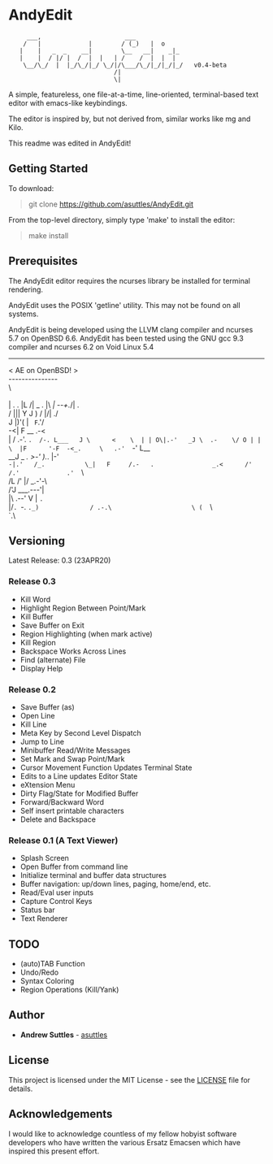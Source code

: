 # AndyEdit


         ___,                       ___
        /   |             |        / (_)   |  o
       |    |   _  _    __|        \__   __|    _|_
       |    |  / |/ |  /  |  |   | /    /  |  |  |
        \__/\_/  |  |_/\_/|_/ \_/|/\___/\_/|_/|_/|_/   v0.4-beta
                                 /|
                                 \|


A simple, featureless, one file-at-a-time, line-oriented, terminal-based text editor with emacs-like keybindings.

The editor is inspired by, but not derived from, similar works like mg and Kilo.

This readme was edited in AndyEdit!

## Getting Started

To download:

> git clone https://github.com/asuttles/AndyEdit.git


From the top-level directory, simply type 'make' to install the editor:

> make install


## Prerequisites

The AndyEdit editor requires the ncurses library be installed for terminal rendering.

AndyEdit uses the POSIX 'getline' utility.  This may not be found on all systems.

AndyEdit is being developed using the LLVM clang compiler and ncurses 5.7 on OpenBSD 6.6.
AndyEdit has been tested using the GNU gcc 9.3 compiler and ncurses 6.2 on Void Linux 5.4

   ________________                    
  < AE on OpenBSD! >              
    ---------------                 
     \                              
      \
                 |    . 
             .   |L  /|
         _ . |\ _| \--+._/| .       
        / ||\| Y J  )   / |/| ./    
       J  |)'( |        ` F`.'/     
     -<|  F         __     .-<      
       | /       .-'. `.  /-. L___  
       J \      <    \  | | O\|.-'  
     _J \  .-    \/ O | | \  |F     
    '-F  -<_.     \   .-'  `-' L__  
   __J  _   _.     >-'  )._.   |-'  
   `-|.'   /_.           \_|   F    
     /.-   .                _.<     
    /'    /.'             .'  `\    
     /L  /'   |/      _.-'-\        
    /'J       ___.---'\|            
      |\  .--' V  | `. `            
      |/`. `-.     `._)             
         / .-.\                     
         \ (  `\                    
          `.\                     

## Versioning

Latest Release: 0.3 (23APR20)

### Release 0.3
  - Kill Word
  - Highlight Region Between Point/Mark
  - Kill Buffer
  - Save Buffer on Exit
  - Region Highlighting (when mark active)
  - Kill Region
  - Backspace Works Across Lines
  - Find (alternate) File
  - Display Help

### Release 0.2
  - Save Buffer (as)
  - Open Line
  - Kill Line
  - Meta Key by Second Level Dispatch
  - Jump to Line 
  - Minibuffer Read/Write Messages
  - Set Mark and Swap Point/Mark
  - Cursor Movement Function Updates Terminal State
  - Edits to a Line updates Editor State
  - eXtension Menu
  - Dirty Flag/State for Modified Buffer
  - Forward/Backward Word
  - Self insert printable characters
  - Delete and Backspace

### Release 0.1 (A Text Viewer)
  - Splash Screen
  - Open Buffer from command line
  - Initialize terminal and buffer data structures
  - Buffer navigation: up/down lines, paging, home/end, etc.
  - Read/Eval user inputs
  - Capture Control Keys
  - Status bar
  - Text Renderer
  
## TODO
   - (auto)TAB Function
   - Undo/Redo
   - Syntax Coloring
   - Region Operations (Kill/Yank)

## Author

* **Andrew Suttles** - [asuttles](https://github.com/asuttles)

## License

This project is licensed under the MIT License - see the [LICENSE](LICENSE) file for details.

## Acknowledgements

I would like to acknowledge countless of my fellow hobyist software developers who have written the various Ersatz Emacsen which have inspired this present effort.

